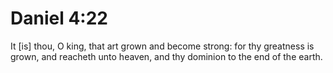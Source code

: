 # Daniel 4:22

It [is] thou, O king, that art grown and become strong: for thy greatness is grown, and reacheth unto heaven, and thy dominion to the end of the earth.